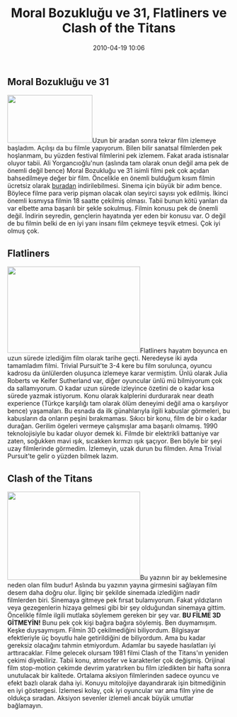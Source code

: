﻿---
layout: post
title: Moral Bozuklu&#287;u ve 31, Flatliners ve Clash of the Titans
date: 2010-04-19 10:06
comments: true
categories: []
---
<h2>Moral Bozukluğu ve 31</h2>
<a href="http://onurbaykal.com.tr/wp-content/uploads/2010/03/ahmet1.jpg"><img class="alignleft size-full wp-image-1699" title="ahmet1" src="http://onurbaykal.com.tr/wp-content/uploads/2010/03/ahmet1.jpg" alt="" width="192" height="108" /></a>Uzun bir aradan sonra tekrar film izlemeye başladım. Açılışı da bu filmle yapıyorum. Bilen bilir sanatsal filmlerden pek hoşlanmam, bu yüzden festival filmlerini pek izlemem. Fakat arada istisnalar oluyor tabii. Ali Yorgancıoğlu'nun (aslında tam olarak onun değil ama pek de önemli değil bence) Moral Bozukluğu ve 31 isimli filmi pek çok açıdan bahsedilmeye değer bir film. Öncelikle en önemli bulduğum kısım filmin ücretsiz olarak <a href="http://moralbozukluguve31.com/">buradan</a> indirilebilmesi. Sinema için büyük bir adım bence. Böylece filme para verip pişman olacak olan seyirci sayısı yok edilmiş. İkinci önemli kısmıysa filmin 18 saatte çekilmiş olması. Tabii bunun kötü yanları da var elbette ama başarılı bir şekle sokulmuş. Filmin konusu pek de önemli değil. İndirin seyredin, gençlerin hayatında yer eden bir konusu var. O değil de bu filmin belki de en iyi yanı insanı film çekmeye teşvik etmesi. Çok iyi olmuş çok.
<h2>Flatliners</h2>
<a href="http://onurbaykal.com.tr/wp-content/uploads/2010/03/l_experience_interdite_flatliners_1989_reference.jpg"><img class="alignright size-medium wp-image-1717" title="l_experience_interdite_flatliners_1989_reference" src="http://onurbaykal.com.tr/wp-content/uploads/2010/03/l_experience_interdite_flatliners_1989_reference-300x195.jpg" alt="" width="300" height="195" /></a>Flatliners hayatım boyunca en uzun sürede izlediğim film olarak tarihe geçti. Neredeyse iki ayda tamamladım filmi. Trivial Pursuit'te 3-4 kere bu film sorulunca, oyuncu kadrosu da ünlülerden oluşunca izlemeye karar vermiştim. Ünlü olarak Julia Roberts ve Keifer Sutherland var, diğer oyuncular ünlü mü bilmiyorum çok da sallamıyorum. O kadar uzun sürede izleyince özetini de o kadar kısa sürede yazmak istiyorum. Konu olarak kalplerini durdurarak near death experience (Türkçe karşılığı tam olarak ölüm deneyimi değil ama o karşılıyor bence) yaşamaları. Bu esnada da ilk günahlarıyla ilgili kabuslar görmeleri, bu kabusların da onların peşini bırakmaması. Sıkıcı bir konu, film de bir o kadar durağan. Gerilim ögeleri vermeye çalışmışlar ama başarılı olmamış. 1990 teknolojisiyle bu kadar oluyor demek ki. Filmde bir elektrikli battaniye var zaten, soğukken mavi ışık, sıcakken kırmızı ışık şaçıyor. Ben böyle bir şeyi uzay filmlerinde görmedim. İzlemeyin, uzak durun bu filmden. Ama Trivial Pursuit'te gelir o yüzden bilmek lazım.
<h2>Clash of the Titans</h2>
<a href="http://onurbaykal.com.tr/wp-content/uploads/2010/04/clash_of_the_titans_image-535x356.jpg"><img class="alignleft size-medium wp-image-1743" title="clash_of_the_titans_image-535x356" src="http://onurbaykal.com.tr/wp-content/uploads/2010/04/clash_of_the_titans_image-535x356-300x199.jpg" alt="" width="300" height="199" /></a>Bu yazının bir ay beklemesine neden olan film budur! Aslında bu yazının yayına girmesini sağlayan film desem daha doğru olur. İlginç bir şekilde sinemada izlediğim nadir filmlerden biri. Sinemaya gitmeye pek fırsat bulamıyorum. Fakat yıldızların veya gezegenlerin hizaya gelmesi gibi bir şey olduğundan sinemaya gittim. Öncelikle filmle ilgili mutlaka söylemem gereken bir şey var. <strong>BU FİLME 3D GİTMEYİN!</strong> Bunu pek çok kişi bağıra bağıra söylemiş. Ben duymamışım. Keşke duysaymışım. Filmin 3D çekilmediğini biliyordum. Bilgisayar efektleriyle üç boyutlu hale getirildiğini de biliyordum. Ama bu kadar gereksiz olacağını tahmin etmiyordum. Adamlar bu sayede hasılatları iyi arttıracaklar. Filme gelecek olursam 1981 filmi Clash of the Titans'ın yeniden çekimi diyebiliriz. Tabii konu, atmosfer ve karakterler çok değişmiş. Orijinal film stop-motion çekimde devrim yaratırken bu film izledikten bir hafta sonra unutulacak bir kalitede. Ortalama aksiyon filmlerinden sadece oyuncu ve efekt bazlı olarak daha iyi. Konuyu mitolojiye dayandırarak işin bitmediğinin en iyi göstergesi. İzlemesi kolay, çok iyi oyuncular var ama film yine de oldukça sıradan. Aksiyon sevenler izlemeli ancak büyük umutlar bağlamayın.
